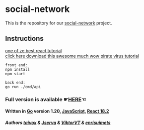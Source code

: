 # social-network

This is the repository for our [social-network](https://01.kood.tech/git/root/public/src/branch/master/subjects/social-network) project.

## Instructions

[one of ze best react tutorial](https://www.udemy.com/course/working-with-react-and-go-golang/) <br>
[click here download this awesome much wow pirate virus tutorial](https://drive.google.com/drive/folders/1RDyiD7uP4kbUYZU4ZzNW7IueRY9IDalA?usp=share_link)

```
front end:
npm install
npm start

back end:
go run ./cmd/api
```

### Full version is available &#9755;[HERE](http://176.112.158.22:8090/)&#9756;

#### Written in [Go](https://go.dev/) version 1.20, [JavaScript](https://en.wikipedia.org/wiki/JavaScript), [React 18.2](https://react.dev/)

##### Authors [taivox](https://01.kood.tech/git/taivox) & [Jserva](https://01.kood.tech/git/Jserva) & [ViktorVT](https://01.kood.tech/git/ViktorVT) & [enrisuimets](https://01.kood.tech/git/enrisuimets)
